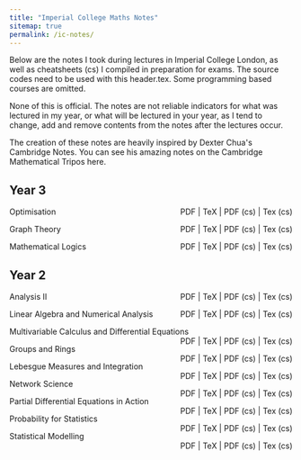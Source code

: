 ```yaml
---
title: "Imperial College Maths Notes"
sitemap: true
permalink: /ic-notes/
---
```


Below are the notes I took during lectures in Imperial College London, as well as cheatsheets (cs) I compiled in preparation for exams. The source codes need to be used with this header.tex. Some programming based courses are omitted.

None of this is official. The notes are not reliable indicators for what was lectured in my year, or what will be lectured in your year, as I tend to change, add and remove contents from the notes after the lectures occur.

The creation of these notes are heavily inspired by Dexter Chua's Cambridge Notes. You can see his amazing notes on the Cambridge Mathematical Tripos here.

## Year 3

Optimisation  <span style="float:right;"> PDF | TeX | PDF (cs) | Tex (cs) </span>

Graph Theory  <span style="float:right;"> PDF | TeX | PDF (cs) | Tex (cs) </span>

Mathematical Logics  <span style="float:right;"> PDF | TeX | PDF (cs) | Tex (cs) </span>

## Year 2

Analysis II  <span style="float:right;"> PDF | TeX | PDF (cs) | Tex (cs) </span>

Linear Algebra and Numerical Analysis  <span style="float:right;"> PDF | TeX | PDF (cs) | Tex (cs) </span>

Multivariable Calculus and Differential Equations  <span style="float:right;"> PDF | TeX | PDF (cs) | Tex (cs) </span>

Groups and Rings  <span style="float:right;"> PDF | TeX | PDF (cs) | Tex (cs) </span>

Lebesgue Measures and Integration  <span style="float:right;"> PDF | TeX | PDF (cs) | Tex (cs) </span>

Network Science  <span style="float:right;"> PDF | TeX | PDF (cs) | Tex (cs) </span>

Partial Differential Equations in Action  <span style="float:right;"> PDF | TeX | PDF (cs) | Tex (cs) </span>

Probability for Statistics  <span style="float:right;"> PDF | TeX | PDF (cs) | Tex (cs) </span>

Statistical Modelling  <span style="float:right;"> PDF | TeX | PDF (cs) | Tex (cs) </span>
